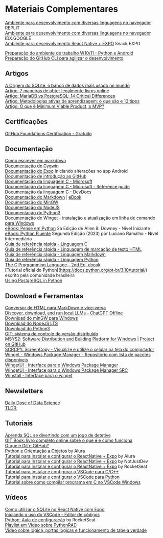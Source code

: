 # Materiais Complementares
[Ambiente para desenvolvimento com diversas linguagens no navegador](https://replit.com) REPLIT
<br>[Ambiente para desenvolvimento com diversas linguagens no navegador](https://idx.dev/) IDX.GOOGLE
<br>[Ambiente para desenvolvimento React Native + EXPO](https://snack.expo.dev) Snack EXPO

[Preparação do ambiente de trabalho W10/11 - Python e Android](./w11setup.txt)
<br>[Preparação do GitHub CLI para agilizar o desenvolvimento](./w11_githubcli.txt)

## Artigos
[A Origem do SQLite: o banco de dados mais usado no mundo](https://thenewstack.io/the-origin-story-of-sqlite-the-worlds-most-widely-used-database-software/)
<br>[Artigo: 7 maneiras de obter legalmente livros online](https://www.howtogeek.com/legal-ways-to-get-free-ebooks/)
<br>[Artigo: MariaDB vs PostgreSQL: 14 Critical Differences](https://kinsta.com/blog/mariadb-vs-postgresql/)
<br>[Artigo: Metodologias ativas de aprendizagem: o que são e 13 tipos](https://www.totvs.com/blog/instituicao-de-ensino/metodologias-ativas-de-aprendizagem/)
<br>[Artigo: O que é Minimum Viable Product, o MVP?](https://distrito.me/blog/minimo-produto-viavel-mvp/)

## Certificações
[GitHub Foundations Certification - Gratuito](https://education.github.com/experiences/foundations_certificate)

## Documentação
[Como escrever em markdown](https://daringfireball.net/projects/markdown/syntax)
<br>[Documentação do Cygwin](https://cygwin.com)
<br>[Documentação do Expo](https://docs.expo.dev/get-started/start-developing/) Iniciando alterações no app Android
<br>[Documentação de introdução ao GitHub](https://docs.github.com/pt/get-started)
<br>[Documentação da linguagem C - Microsoft](https://learn.microsoft.com/pdf?url=https%3A%2F%2Flearn.microsoft.com%2Fpt-br%2Fcpp%2Fc-language%2Ftoc.json%3Fview%3Dmsvc-170)
<br>[Documentação da linguagem C - Microsoft - Reference guide](https://learn.microsoft.com/en-us/cpp/c-language/c-language-reference?view=msvc-170)
<br>[Documentação da linguagem C - DevDocs](https://devdocs.io/c/)
<br>[Documentação do Markdown](https://www.markdownguide.org/getting-started/) | [eBook](https://online.fliphtml5.com/eouqh/girj/#p=62)
<br>[Documentação do MinGW](https://www.mingw-w64.org)
<br>[Documentação do NodeJS](https://nodejs.org/docs/latest/api/)
<br>[Documentação do Python3](https://docs.python.org/3/)
<br>[Documentação do Winget - instalação e atualização em linha de comando para Windows](https://learn.microsoft.com/en-us/windows/package-manager/winget/)
<br>[eBook: Pense em Python](https://penseallen.github.io/PensePython2e/) 2a Edição de Allen B. Downey - Nível Iniciante
<br>[eBook: Python Fluente](https://pythonfluente.com) Segunda Edição (2023) por Luciano Ramalho - Nível Intermediário
<br>[Guia de referência rápida - Linguagem C](https://quickref.me/c.html)
<br>[Guia de referência rápida - Linguagem de marcação de texto HTML](https://quickref.me/html.html)
<br>[Guia de referência rápida - Linguagem Markdown](https://quickref.me/markdown.html)
<br>[Guia de referência rápida - Linguagem Python](https://quickref.me/python.html)
<br>[The C Programming Language - 2nd Ed. ebook](https://seriouscomputerist.atariverse.com/media/pdf/book/C%20Programming%20Language%20-%202nd%20Edition%20(OCR).pdf)
<br>[Tutorial oficial do Python[(https://docs.python.org/pt-br/3.10/tutorial/) escrito pela comunidade brasileira
<br>[Using PostgreSQL in Python](https://www.datacamp.com/tutorial/tutorial-postgresql-python)

## Download e Ferramentas
[Conversor de HTML para MarkDown e vice-versa](https://htmlmarkdown.com)
<br>[Discover, download, and run local LLMs - ChatGPT Offline](https://lmstudio.ai)
<br>[Download do minGW para Windows](https://osdn.net/projects/mingw/)
<br>[Download do NodeJS LTS](https://nodejs.org)
<br>[Download do Python3](https://www.python.org/downloads/)
<br>[GIT: sistema de controle de versão distribuído](https://git-scm.com)
<br>[MSYS2: Software Distribution and Building Platform for Windows](https://www.msys2.org) | [Project on GitHub](https://github.com/msys2)
<br>[SCRCPY: ScreenCopy - Visualize e utilize o celular na tela do computador](https://github.com/Genymobile/scrcpy/)
<br>[Winget - Windows Package Manager - Repositorio com lista de pacotes disponíveis](https://github.com/microsoft/winget-pkgs/)
<br>[WingetUI - Interface para o Windows Package Manager](https://www.marticliment.com/wingetui/)
<br>[WingetUI - Interface para o Windows Package Manager SRC](https://github.com/marticliment/WingetUI)
<br>[Winstall - Interface para o winget](https://winstall.app)

## Newsletters
[Daily Dose of Data Science](https://blog.dailydoseofds.com/)
<br>[TLDR; ](https://tldr.tech/newsletters)


## Tutoriais
[Aprenda SQL se divertindo com um jogo de detetive](https://www.sqlnoir.com)
<br>[GIT Book: livro completo online sobre o que é e como funciona](https://git-scm.com/book/pt-br/v2)
<br>[O que é Git e GitHub?](https://www.alura.com.br/artigos/o-que-e-git-github)
<br>[Python e Orientação a Objetos](https://www.alura.com.br/apostila-python-orientacao-a-objetos) by Alura
<br>[Tutorial para instalar e configurar o ReactNative + Expo](https://www.alura.com.br/artigos/configurando-o-ambiente-react-native) by Alura
<br>[Tutorial para instalar e configurar o ReactNative + Expo](https://www.notjust.dev/blog/2021-11-04-expo-development-environment-setup-for-first-react-native-project-windows) by NotJustDev
<br>[Tutorial para instalar e configurar o ReactNative + Expo](https://react-native.rocketseat.dev/expo-managed/windows/) by RocketSeat
<br>[Tutorial para instalar e configurar o VSCode para C/C++](https://code.visualstudio.com/docs/cpp/config-mingw)
<br>[Tutorial para instalar e configurar o VSCode para Python](https://hub.asimov.academy/blog/como-instalar-e-configurar-o-vscode/)
<br>[Tutorial sobre como compilar programa em C no VSCode Windows](https://www.tabnews.com.br/GabrielMoya/como-compilar-c-no-vscode-em-um-ambiente-windows)

## Vídeos
[Como utilizar o SQLite no React Native com Expo](https://www.youtube.com/watch?v=BJEACwKXWf8)
<br>[Iniciando o uso do VSCode - Editor de códigos](https://code.visualstudio.com/docs/introvideos/basics)
<br>[Python: Aula de configuração](https://efficient-sloth-d85.notion.site/Python-7c67e674c3c5410d8473ab2f4a39afef) by RocketSeat
<br>[Playlist em Video sobre PythonRAD](https://www.youtube.com/watch?v=c90uY0a1bWY&list=PLZbE2P-mybWQMzuf9N5aDd5gIbZdWHaaz)
<br>[Video sobre lógica, portas lógicas e funcionamento de tabela verdade](https://m.youtube.com/watch?v=BbnDmeNojFA)
